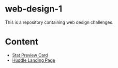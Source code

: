 # web-design-1
This is a repository containing web design challenges.

# Content
- <a href="https://stat-preview-card-one.vercel.app/">Stat Preview Card</a>
- <a href="https://web-design-2-baibhav0305.vercel.app/">Huddle Landing Page</a>
